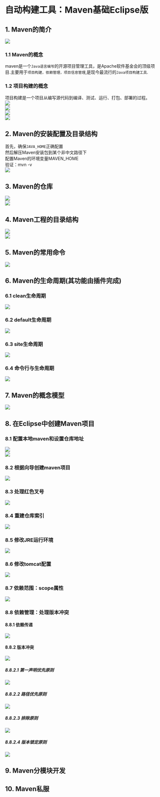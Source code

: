 # 自动构建工具：Maven基础Eclipse版  
## 1. Maven的简介  
![](Maven%E5%9F%BA%E7%A1%80Eclipse%E7%89%88.assets/20190710213606210_15152.png )  
### 1.1 Maven的概念  
maven是一个`Java语言编写`的开源项目管理工具，是Apache软件基金会的顶级项目.主要用于`项目构建，依赖管理，项目信息管理`,是现今最流行的`Java项目构建工具`.  
### 1.2 项目构建的概念  
项目构建是一个项目从编写源代码到编译、测试、运行、打包、部署的过程。  
![](Maven%E5%9F%BA%E7%A1%80Eclipse%E7%89%88.assets/20190710211341580_14708.png)  
![](Maven%E5%9F%BA%E7%A1%80Eclipse%E7%89%88.assets/20190710212942867_8207.png)  
![](Maven%E5%9F%BA%E7%A1%80Eclipse%E7%89%88.assets/20190710213259924_1658.png)  
![](Maven%E5%9F%BA%E7%A1%80Eclipse%E7%89%88.assets/20190710214306863_283.png )  

## 2. Maven的安装配置及目录结构  
首先，确保`JAVA_HOME`正确配置  
然后解压Maven安装包到某个非中文路径下  
配置Maven的环境变量MAVEN_HOME  
验证：mvn -v  
![](Maven%E5%9F%BA%E7%A1%80Eclipse%E7%89%88.assets/20190710220344302_10763.png )  

## 3. Maven的仓库  
![](Maven%E5%9F%BA%E7%A1%80Eclipse%E7%89%88.assets/20190710221317935_20361.png )  
![](Maven%E5%9F%BA%E7%A1%80Eclipse%E7%89%88.assets/20190710221357020_3679.png )  

## 4. Maven工程的目录结构  
![](Maven%E5%9F%BA%E7%A1%80Eclipse%E7%89%88.assets/20190710223956507_21084.png )  
![](Maven%E5%9F%BA%E7%A1%80Eclipse%E7%89%88.assets/20190710224900003_3111.png )  

## 5. Maven的常用命令  
![](Maven%E5%9F%BA%E7%A1%80Eclipse%E7%89%88.assets/20190710224714147_6555.png )  
## 6. Maven的生命周期(其功能由插件完成)  
### 6.1 clean生命周期  
![](Maven%E5%9F%BA%E7%A1%80Eclipse%E7%89%88.assets/20190710231015518_5593.png )  
### 6.2 default生命周期  
![](Maven%E5%9F%BA%E7%A1%80Eclipse%E7%89%88.assets/20190710231622735_14476.png )  
### 6.3 site生命周期  
![](Maven%E5%9F%BA%E7%A1%80Eclipse%E7%89%88.assets/20190710231839324_5190.png )  
### 6.4 命令行与生命周期  
![](Maven%E5%9F%BA%E7%A1%80Eclipse%E7%89%88.assets/20190710232252724_29166.png )  
## 7. Maven的概念模型  
![](Maven%E5%9F%BA%E7%A1%80Eclipse%E7%89%88.assets/20190710234557593_23788.png )  
## 8. 在Eclipse中创建Maven项目  
### 8.1 配置本地maven和设置仓库地址  
![](Maven%E5%9F%BA%E7%A1%80Eclipse%E7%89%88.assets/20190727155350250_29419.png )  
![](Maven%E5%9F%BA%E7%A1%80Eclipse%E7%89%88.assets/20190727155438077_28413.png )  

### 8.2 根据向导创建maven项目  
![](Maven%E5%9F%BA%E7%A1%80Eclipse%E7%89%88.assets/20190727155911117_19285.png )  
### 8.3 处理红色叉号  
![](Maven%E5%9F%BA%E7%A1%80Eclipse%E7%89%88.assets/20190727160416699_27863.png )  
### 8.4 重建仓库索引  
![](Maven%E5%9F%BA%E7%A1%80Eclipse%E7%89%88.assets/20190727161002258_11297.png )  
### 8.5 修改JRE运行环境  
![](Maven%E5%9F%BA%E7%A1%80Eclipse%E7%89%88.assets/20190727161343824_32094.png )  
### 8.6 修改tomcat配置  
![](Maven%E5%9F%BA%E7%A1%80Eclipse%E7%89%88.assets/20190727161328258_13180.png )  
### 8.7 依赖范围：scope属性  
![](Maven%E5%9F%BA%E7%A1%80Eclipse%E7%89%88.assets/20190727163218987_29351.png )  
### 8.8 依赖管理：处理版本冲突  
#### 8.8.1 依赖传递  
![](Maven%E5%9F%BA%E7%A1%80Eclipse%E7%89%88.assets/20190727164854158_32618.png )  
#### 8.8.2 版本冲突  
![](Maven%E5%9F%BA%E7%A1%80Eclipse%E7%89%88.assets/20190727170314049_4424.png )  
##### 8.8.2.1 第一声明优先原则  
![](Maven%E5%9F%BA%E7%A1%80Eclipse%E7%89%88.assets/20190727170526759_12260.png )  
##### 8.8.2.2 路径优先原则  
![](Maven%E5%9F%BA%E7%A1%80Eclipse%E7%89%88.assets/20190727170842459_31493.png )  
##### 8.8.2.3 排除原则  
![](Maven%E5%9F%BA%E7%A1%80Eclipse%E7%89%88.assets/20190727171229068_13173.png )  
##### 8.8.2.4 版本锁定原则  
![](Maven%E5%9F%BA%E7%A1%80Eclipse%E7%89%88.assets/20190727171608830_20634.png )  
## 9. Maven分模块开发  
## 10. Maven私服  
